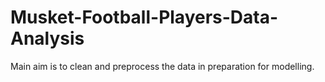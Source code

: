 # Musket-Football-Players-Data-Analysis
Main aim is to clean and preprocess the data in preparation for modelling.
